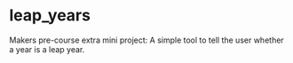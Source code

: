 # leap_years
Makers pre-course extra mini project:
A simple tool to tell the user whether a year is a leap year.